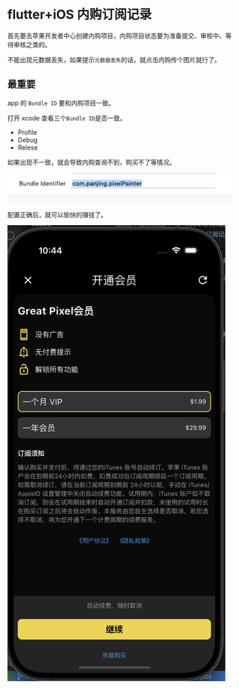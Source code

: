 # flutter+iOS 内购订阅记录

首先要去苹果开发者中心创建内购项目，内购项目状态要为准备提交、审核中、等待审核之类的。

不能出现元数据丢失，如果提示`元数据丢失`的话，就点击内购传个图片就行了。

## 最重要

app 的 `Bundle ID` 要和内购项目一致。

打开 xcode 查看三个`Bundle ID`是否一致。

+ Profile
+ Debug
+ Relese

如果出现不一致，就会导致内购查询不到，购买不了等情况。

![alt text](image.png)

配置正确后，就可以愉快的赚钱了。

![alt text](image-2.png)